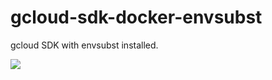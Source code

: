 # gcloud-sdk-docker-envsubst
gcloud SDK with envsubst installed.

[![](https://images.microbadger.com/badges/image/birkhofflee/gcloud-sdk-envsubst.svg)](https://hub.docker.com/r/birkhofflee/gcloud-sdk-envsubst)

